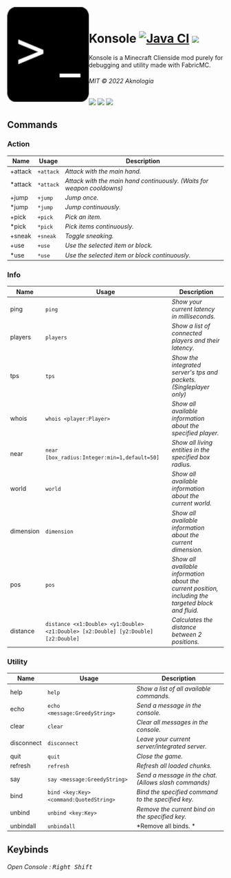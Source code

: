 <div>
  <a href="#"><img width="190" height="220" align="left" src="https://raw.githubusercontent.com/Aknologia/Konsole/master/src/main/resources/assets/konsole/icon.png" alt="Konsole"/></a>
  <br>
  <h1>Konsole 
    <a href="https://github.com/Aknologia/Konsole/actions/workflows/gradle.yml"><img src="https://github.com/Aknologia/Konsole/actions/workflows/gradle.yml/badge.svg" alt="Java CI"></img></a>
    <a href="https://github.com/Aknologia/Konsole/releases"><img src="https://img.shields.io/github/v/release/Aknologia/Konsole?include_prereleases"></img></a>
    
  </h1>
  <p>Konsole is a Minecraft Clienside mod purely for debugging and utility made with FabricMC.</p>
  <h6>MIT © 2022 Aknologia</h6>
  <a href="https://www.minecraft.net/en-us/download"><img src="https://img.shields.io/badge/minecraft-1.18.2-yellowgreen"></img></a>
  <a href="https://fabricmc.net/use/installer/"><img src="https://img.shields.io/badge/fabric%20loader-%5E0.13.3-fffca3"></img></a>
  <a href="https://www.curseforge.com/minecraft/mc-mods/fabric-api"><img src="https://img.shields.io/badge/fabric%20api-0.48.0%2B1.18.2-ffe3a3"></img></a>
</div>

## Commands
### Action
| Name | Usage | Description |
| ------ | ------- | ------------- |
| +attack | `+attack` | *Attack with the main hand.* |
| *attack | `*attack` | *Attack with the main hand continuously. (Waits for weapon cooldowns)* |
| +jump | `+jump` | *Jump once.* |
| *jump | `*jump` | *Jump continuously.* |
| +pick | `+pick` | *Pick an item.* |
| *pick | `*pick` | *Pick items continuously.* |
| +sneak | `+sneak` | *Toggle sneaking.* |
| +use | `+use` | *Use the selected item or block.* |
| *use | `*use` | *Use the selected item or block continuously.* |
### Info
| Name | Usage | Description |
| ------ | ------- | ------------- |
| ping | `ping` | *Show your current latency in milliseconds.* |
| players | `players` | *Show a list of connected players and their latency.* |
| tps | `tps` | *Show the integrated server's tps and packets. (Singleplayer only)* |
| whois | `whois <player:Player>` | *Show all available information about the specified player.* |
| near | `near [box_radius:Integer:min=1,default=50]` | *Show all living entities in the specified box radius.* |
| world | `world` | *Show all available information about the current world.* |
| dimension | `dimension` | *Show all available information about the current dimension.* |
| pos | `pos` | *Show all available information about the current position, including the targeted block and fluid.* |
| distance | `distance <x1:Double> <y1:Double> <z1:Double> [x2:Double] [y2:Double] [z2:Double]` | *Calculates the distance between 2 positions.* |
### Utility
| Name | Usage | Description |
| ------ | ------- | ------------- |
| help | `help` | *Show a list of all available commands.* |
| echo | `echo  <message:GreedyString>` | *Send a message in the console.* |
| clear | `clear` | *Clear all messages in the console.* |
| disconnect | `disconnect` | *Leave your current server/integrated server.* |
| quit | `quit` | *Close the game.* |
| refresh | `refresh` | *Refresh all loaded chunks.* |
| say | `say <message:GreedyString>` | *Send a message in the chat. (Allows slash commands)* |
| bind | `bind <key:Key> <command:QuotedString>` | *Bind the specified command to the specified key.* |
| unbind | `unbind <key:Key>` | *Remove the current bind on the specified key.* |
| unbindall | `unbindall` | *Remove all binds. * |

## Keybinds
###### Open Console : <kbd>Right Shift</kbd>
